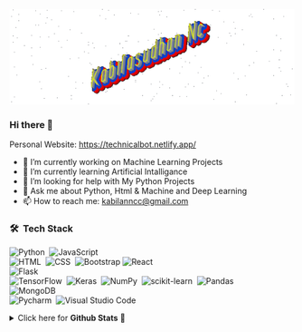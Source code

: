 <!-- Banner -->
![Kabilasudhan Nc - Banner](https://github.com/kabilasudhannc/kabilasudhannc/blob/main/assets/banner.gif)

### Hi there 👋
Personal Website: https://technicalbot.netlify.app/

- 🔭 I’m currently working on Machine Learning Projects
- 🌱 I’m currently learning Artificial Intalligance
- 🤔 I’m looking for help with My Python Projects 
- 💬 Ask me about Python, Html & Machine and Deep Learning
- 📫 How to reach me: kabilanncc@gmail.com

<!-- Tech Stack -->
### 🛠 &nbsp;Tech Stack

<!-- Programming Languages -->
<!-- Front-end -->
<!-- Back-end -->
<!-- Machine Learning -->
<!-- Database Systems -->
<!-- Other Tools -->
![Python](https://img.shields.io/badge/-Python-05122A?style=flat&logo=python)&nbsp;
![JavaScript](https://img.shields.io/badge/-JavaScript-05122A?style=flat&logo=javascript)&nbsp;\
![HTML](https://img.shields.io/badge/-HTML-05122A?style=flat&logo=HTML5)&nbsp;
![CSS](https://img.shields.io/badge/-CSS-05122A?style=flat&logo=CSS3&logoColor=1572B6)&nbsp;
![Bootstrap](https://img.shields.io/badge/-Bootstrap-05122A?style=flat&logo=bootstrap&logoColor=563D7C)
![React](https://img.shields.io/badge/-React-05122A?style=flat&logo=React&logoColor=563D7C)\
![Flask](https://img.shields.io/badge/-Flask-05122A?style=flat&logo=flask)&nbsp;\
![TensorFlow](https://img.shields.io/badge/-Tensorflow-05122A?style=flat&logo=tensorflow)&nbsp;
![Keras](https://img.shields.io/badge/-Keras-05122A?style=flat&logo=keras)&nbsp;
![NumPy](https://img.shields.io/badge/numpy%20-%23013243.svg?&style=flat&logo=numpy&logoColor=white)&nbsp;
![scikit-learn](https://img.shields.io/badge/scikit%20learn%20-%23013243.svg?&style=flat&logo=scikit-learn&logoColor=white)&nbsp;
![Pandas](https://img.shields.io/badge/pandas%20-%23150458.svg?&style=flat&logo=pandas&logoColor=white)&nbsp;\
![MongoDB](https://img.shields.io/badge/-MongoDB-05122A?style=flat&logo=mongodb)&nbsp;\
![Pycharm](https://img.shields.io/badge/-PyCharm-05122A?style=flat&logo=pycharm)&nbsp;
![Visual Studio Code](https://img.shields.io/badge/-Visual%20Studio%20Code-05122A?style=flat&logo=visual-studio-code&logoColor=007ACC)&nbsp;

<details>
  <summary>Click here for <b>Github Stats</b>  🤖</summary>
<p>&nbsp;<img align="center" src="https://github-readme-stats.vercel.app/api?username=kabilasudhannc&show_icons=true&theme=radical=en" alt="Kabilasudhan" /></p>

<p><img align="center" src="https://github-readme-streak-stats.herokuapp.com/?user=kabilasudhannc&theme=radical" alt="kabilasudhan" /></p>

<a href="https://github.com/kabilasudhannc">
      <img height="180em" src="https://github-readme-stats-eight-theta.vercel.app/api/top-langs/?username=nive927&layout=compact&langs_count=8&theme=radical"/>
</details>

<!--
**kabilasudhannc/kabilasudhannc** is a ✨ _special_ ✨ repository because its `README.md` (this file) appears on your GitHub profile.

Here are some ideas to get you started:

- 🔭 I’m currently working on Machine Learning Projects
- 🌱 I’m currently learning Artificial Intalligance
- 👯 I’m looking to collaborate on ...
- 🤔 I’m looking for help with Python Projects 
- 💬 Ask me about ...
- 📫 How to reach me: ...
- 😄 Pronouns: ...
- ⚡ Fun fact: ...
-->
